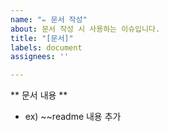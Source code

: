 ```yaml
---
name: "✏️ 문서 작성"
about: 문서 작성 시 사용하는 이슈입니다.
title: "[문서]"
labels: document
assignees: ''

---
```


** 문서 내용 ** 
- ex) ~~readme 내용 추가
